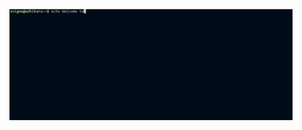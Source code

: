 <div align="center">
  <a href="https://www.adhikara.biz.id">
    <img src="https://github.com/adhikara13/adhikara13/blob/master/adhikara.gif">
  </a>
</div>
